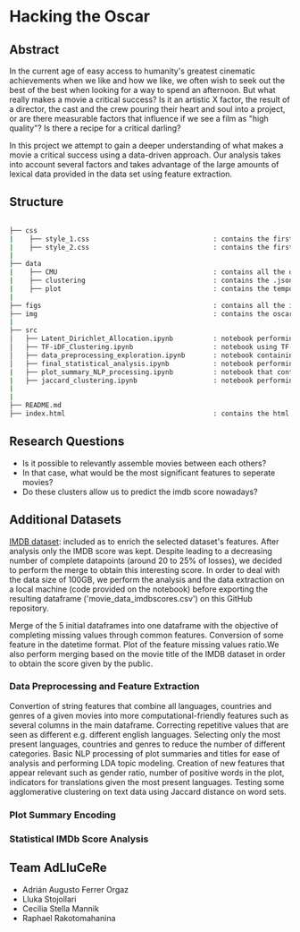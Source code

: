# Hacking the Oscar

## Abstract

In the current age of easy access to humanity's greatest cinematic achievements when we like and how we like, we often wish to seek out the best of the best when looking for a way to spend an afternoon. But what really makes a movie a critical success? Is it an artistic X factor, the result of a director, the cast and the crew pouring their heart and soul into a project, or are there measurable factors that influence if we see a film as "high quality"? Is there a recipe for a critical darling?

In this project we attempt to gain a deeper understanding of what makes a movie a critical success using a data-driven approach. Our analysis takes into account several factors and takes advantage of the large amounts of lexical data provided in the data set using feature extraction.
## Structure 

```bash

├── css
|    ├── style_1.css                               : contains the first template for the html data story.
|    ├── style_2.css                               : contains the first template for the html data story.
|
├── data
|    ├── CMU                                       : contains all the dataset required for this project.
|    ├── clustering                                : contains the .json files from the kmeans and dbscan clustering.
|    ├── plot                                      : contains the temporary saved dataset after preproccesing.
|
├── figs                                           : contains all the images that are used in the data story .
├── img                                            : contains the oscar trophy image.
|
├── src
│   ├── Latent_Dirichlet_Allocation.ipynb          : notebook performing LDA analysis finding latent topics.
│   ├── TF-iDF_Clustering.ipynb                    : notebook using TF-IDF matrix on summaries for clustering purposes.
│   ├── data_preprocessing_exploration.ipynb       : notebook containing our preprocessing phase on the merged data.
│   ├── final_statistical_analysis.ipynb           : notebook performing statistical analysis on different features for different quantiles.
|   ├── plot_summary_NLP_processing.ipynb          : notebook that contains NLP processing on plot summaries for each movie.
|   ├── jaccard_clustering.ipynb                   : notebook performing the jaccard approach for clustering purposes over the plot summaries.
|
|
├── README.md
├── index.html                                     : contains the html implementation of our data story.
```
## Research Questions

* Is it possible to relevantly assemble movies between each others?
* In that case, what would be the most significant features to seperate movies?  
* Do these clusters allow us to predict the imdb score nowadays?


## Additional Datasets

[IMDB dataset](https://www.imdb.com/interfaces/): included as to enrich the selected dataset's features. After analysis only the IMDB score was kept. Despite leading to a decreasing number of complete datapoints (around 20 to 25% of losses), we decided to perform the merge to obtain this interesting score. In order to deal with the data size of 100GB, we perform the analysis and the data extraction on a local machine (code provided on the notebook) before exporting the resulting dataframe ('movie_data_imdbscores.csv') on this GitHub repository. 

Merge of the 5 initial dataframes into one dataframe with the objective of completing missing values through common features. Conversion of some feature in the datetime format. Plot of the feature missing values ratio.We also perform merging based on the movie title of the IMDB dataset in order to obtain the score given by the public.

### Data Preprocessing and Feature Extraction

Convertion of string features that combine all languages, countries and genres of a given movies into more computational-friendly features such as several columns in the main dataframe. Correcting repetitive values that are seen as different e.g. different english languages. Selecting only the most present languages, countries and genres to reduce the number of different categories.  Basic NLP processing of plot summaries and titles for ease of analysis and performing LDA topic modeling.
Creation of new features that appear relevant such as gender ratio, number of positive words in the plot, indicators for translations given the most present languages. Testing some agglomerative clustering on text data using Jaccard distance on word sets.


### Plot Summary Encoding



### Statistical IMDb Score Analysis


## Team AdLluCeRe

* Adrián Augusto Ferrer Orgaz
* Lluka Stojollari
* Cecilia Stella Mannik
* Raphael Rakotomahanina

